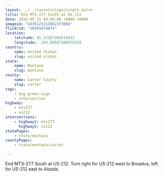 ```yaml
---
layout: ../../layouts/sign/single.astro
title: End MTS-277 South at US-212
date: 2016-05-15 09:46:08 +0000 +0000
imageid: "4335123212662373088"
flickrid: "26991874074"
location:
    latitude: 45.22207264510833
    longitude: -104.89587306976318
country:
    name: United States
    slug: united-states
state:
    name: Montana
    slug: montana
county:
    name: Carter County
    slug: carter
tags:
    - big-green-sign
    - intersection
highway:
    - mts277
    - us212
intersections:
    - highway1: mts277
      highway2: us212
statePages:
    - state/montana
countyPages:
    - state/montana/carter

---
```

End MTS-277 South at US-212.  Turn right for US-212 west to Broadus; left for US-212 east to Alzada.